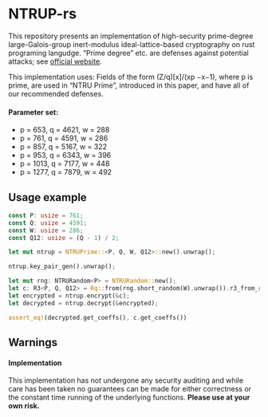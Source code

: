 
# NTRUP-rs

This repository presents an implementation of high-security prime-degree large-Galois-group inert-modulus ideal-lattice-based cryptography on rust programing langudge.
“Prime degree” etc. are defenses against potential attacks; see [official website](https://www.ntru.org/).

This implementation uses: Fields of the form (Z/q)[x]/(xp −x−1), where p is prime, are used in “NTRU Prime”, introduced in this paper, and have all of our recommended defenses.

#### Parameter set:
* p = 653, q = 4621, w = 288
* p = 761, q = 4591, w = 286
* p = 857, q = 5167, w = 322
* p = 953, q = 6343, w = 396
* p = 1013, q = 7177, w = 448
* p = 1277, q = 7879, w = 492

## Usage example
```rust
const P: usize = 761;
const Q: usize = 4591;
const W: usize = 286;
const Q12: usize = (Q - 1) / 2;

let mut ntrup = NTRUPrime::<P, Q, W, Q12>::new().unwrap();

ntrup.key_pair_gen().unwrap();

let mut rng: NTRURandom<P> = NTRURandom::new();
let c: R3<P, Q, Q12> = Rq::from(rng.short_random(W).unwrap()).r3_from_r();
let encrypted = ntrup.encrypt(&c);
let decrypted = ntrup.decrypt(&encrypted);

assert_eq!(decrypted.get_coeffs(), c.get_coeffs())
```

## Warnings

#### Implementation 
This implementation has not undergone any security auditing and while care has been taken no guarantees can be made for either correctness or the constant time running of the underlying functions. **Please use at your own risk.**
